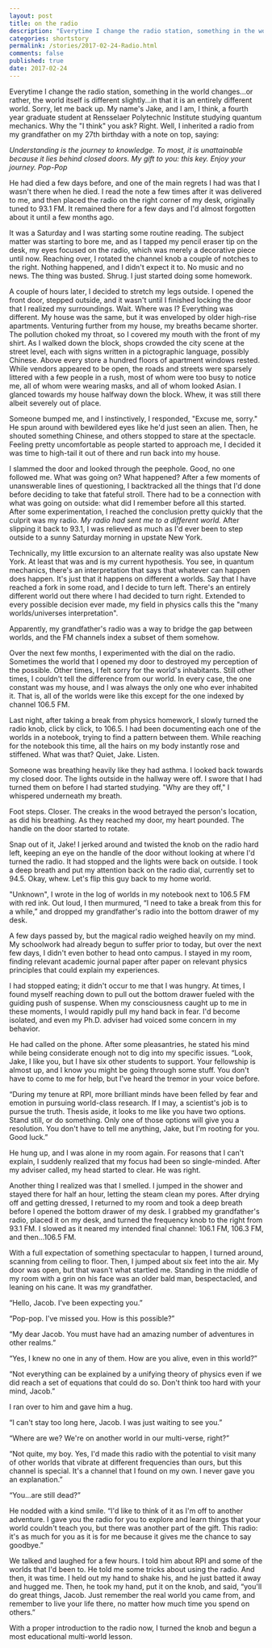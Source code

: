```yaml
---
layout: post
title: on the radio
description: "Everytime I change the radio station, something in the world changes..."
categories: shortstory
permalink: /stories/2017-02-24-Radio.html
comments: false
published: true
date: 2017-02-24
---
```


Everytime I change the radio station, something in the world changes...or rather, the world itself is different slightly...in that it is an entirely different world. Sorry, let me back up. My name's Jake, and I am, I think, a fourth year graduate student at Rensselaer Polytechnic Institute studying quantum mechanics. Why the "I think" you ask? Right. Well, I inherited a radio from my grandfather on my 27th birthday with a note on top, saying: 

*Understanding is the journey to knowledge. To most, it is unattainable because it lies behind closed doors. My gift to you: this key. Enjoy your journey. Pop-Pop*

He had died a few days before, and one of the main regrets I had was that I wasn't there when he died. I read the note a few times after it was delivered to me, and then placed the radio on the right corner of my desk, originally tuned to 93.1 FM. It remained there for a few days and I'd almost forgotten about it until a few months ago. 

It was a Saturday and I was starting some routine reading. The subject matter was starting to bore me, and as I tapped my pencil eraser tip on the desk, my eyes focused on the radio, which was merely a decorative piece until now. Reaching over, I rotated the channel knob a couple of notches to the right. Nothing happened, and I didn't expect it to. No music and no news. The thing was busted. Shrug. I just started doing some homework.

A couple of hours later, I decided to stretch my legs outside. I opened the front door, stepped outside, and it wasn't until I finished locking the door that I realized my surroundings. Wait. Where was I? Everything was different. My house was the same, but it was enveloped by older high-rise apartments. Venturing further from my house, my breaths became shorter. The pollution choked my throat, so I covered my mouth with the front of my shirt. As I walked down the block, shops crowded the city scene at the street level, each with signs written in a pictographic language, possibly Chinese. Above every store a hundred floors of apartment windows rested. While vendors appeared to be open, the roads and streets were sparsely littered with a few people in a rush, most of whom were too busy to notice me, all of whom were wearing masks, and all of whom looked Asian. I glanced towards my house halfway down the block. Whew, it was still there albeit severely out of place.

Someone bumped me, and I instinctively, I responded, "Excuse me, sorry." He spun around with bewildered eyes like he'd just seen an alien. Then, he shouted something Chinese, and others stopped to stare at the spectacle. Feeling pretty uncomfortable as people started to approach me, I decided it was time to high-tail it out of there and run back into my house.

I slammed the door and looked through the peephole. Good, no one followed me. What was going on? What happened? After a few moments of unanswerable lines of questioning, I backtracked all the things that I'd done before deciding to take that fateful stroll. There had to be a connection with what was going on outside: what did I remember before all this started. After some experimentation, I reached the conclusion pretty quickly that the culprit was my radio. *My radio had sent me to a different world.* After slipping it back to 93.1, I was relieved as much as I'd ever been to step outside to a sunny Saturday morning in upstate New York.

Technically, my little excursion to an alternate reality was also upstate New York. At least that was and is my current hypothesis. You see, in quantum mechanics, there's an interpretation that says that whatever can happen does happen. It's just that it happens on different a worlds. Say that I have reached a fork in some road, and I decide to turn left. There's an entirely different world out there where I had decided to turn right. Extended to every possible decision ever made, my field in physics calls this the "many worlds/universes interpretation".

Apparently, my grandfather's radio was a way to bridge the gap between worlds, and the FM channels index a subset of them somehow.

Over the next few months, I experimented with the dial on the radio. Sometimes the world that I opened my door to destroyed my perception of the possible. Other times, I felt sorry for the world's inhabitants. Still other times, I couldn't tell the difference from our world. In every case, the one constant was my house, and I was always the only one who ever inhabited it. That is, all of the worlds were like this except for the one indexed by channel 106.5 FM.

Last night, after taking a break from physics homework, I slowly turned the radio knob, click by click, to 106.5. I had been documenting each one of the worlds in a notebook, trying to find a pattern between them. While reaching for the notebook this time, all the hairs on my body instantly rose and stiffened. What was that? Quiet, Jake. Listen.

Someone was breathing heavily like they had asthma. I looked back towards my closed door. The lights outside in the hallway were off. I swore that I had turned them on before I had started studying. "Why are they off," I whispered underneath my breath.

Foot steps. Closer. The creaks in the wood betrayed the person's location, as did his breathing. As they reached my door, my heart pounded. The handle on the door started to rotate.

Snap out of it, Jake! I jerked around and twisted the knob on the radio hard left, keeping an eye on the handle of the door without looking at where I'd turned the radio. It had stopped and the lights were back on outside. I took a deep breath and put my attention back on the radio dial, currently set to 94.5. Okay, whew. Let's flip this guy back to my home world.

"Unknown", I wrote in the log of worlds in my notebook next to 106.5 FM with red ink. Out loud, I then murmured, “I need to take a break from this for a while,” and dropped my grandfather's radio into the bottom drawer of my desk.

A few days passed by, but the magical radio weighed heavily on my mind. My schoolwork had already begun to suffer prior to today, but over the next few days, I didn't even bother to head onto campus. I stayed in my room, finding relevant academic journal paper after paper on relevant physics principles that could explain my experiences.

I had stopped eating; it didn't occur to me that I was hungry. At times, I found myself reaching down to pull out the bottom drawer fueled with the guiding push of suspense. When my consciousness caught up to me in these moments, I would rapidly pull my hand back in fear. I'd become isolated, and even my Ph.D. adviser had voiced some concern in my behavior.

He had called on the phone. After some pleasantries, he stated his mind while being considerate enough not to dig into my specific issues. “Look, Jake, I like you, but I have six other students to support. Your fellowship is almost up, and I know you might be going through some stuff. You don't have to come to me for help, but I've heard the tremor in your voice before.

“During my tenure at RPI, more brilliant minds have been felled by fear and emotion in pursuing world-class research. If I may, a scientist's job is to pursue the truth. Thesis aside, it looks to me like you have two options. Stand still, or do something. Only one of those options will give you a resolution. You don't have to tell me anything, Jake, but I'm rooting for you. Good luck.”

He hung up, and I was alone in my room again. For reasons that I can't explain, I suddenly realized that my focus had been so single-minded. After my adviser called, my head started to clear. He was right.

Another thing I realized was that I smelled. I jumped in the shower and stayed there for half an hour, letting the steam clean my pores. After drying off and getting dressed, I returned to my room and took a deep breath before I opened the bottom drawer of my desk. I grabbed my grandfather's radio, placed it on my desk, and turned the frequency knob to the right from 93.1 FM. I slowed as it neared my intended final channel: 106.1 FM, 106.3 FM, and then...106.5 FM.

With a full expectation of something spectacular to happen, I turned around, scanning from ceiling to floor. Then, I jumped about six feet into the air. My door was open, but that wasn't what startled me. Standing in the middle of my room with a grin on his face was an older bald man, bespectacled, and leaning on his cane. It was my grandfather. 

“Hello, Jacob. I've been expecting you.”

“Pop-pop. I've missed you. How is this possible?”

“My dear Jacob. You must have had an amazing number of adventures in other realms.”

“Yes, I knew no one in any of them. How are you alive, even in this world?”

“Not everything can be explained by a unifying theory of physics even if we did reach a set of equations that could do so. Don't think too hard with your mind, Jacob.”

I ran over to him and gave him a hug.

“I can't stay too long here, Jacob. I was just waiting to see you.”

“Where are we? We're on another world in our multi-verse, right?”

“Not quite, my boy. Yes, I'd made this radio with the potential to visit many of other worlds that vibrate at different frequencies than ours, but this channel is special. It's a channel that I found on my own. I never gave you an explanation.”

“You...are still dead?”

He nodded with a kind smile. “I'd like to think of it as I'm off to another adventure. I gave you the radio for you to explore and learn things that your world couldn't teach you, but there was another part of the gift. This radio: it's as much for you as it is for me because it gives me the chance to say goodbye.”

We talked and laughed for a few hours. I told him about RPI and some of the worlds that I'd been to. He told me some tricks about using the radio. And then, it was time. I held out my hand to shake his, and he just batted it away and hugged me. Then, he took my hand, put it on the knob, and said, “you'll do great things, Jacob. Just remember the real world you came from, and remember to live your life there, no matter how much time you spend on others.”

With a proper introduction to the radio now, I turned the knob and begun a most educational multi-world lesson.

